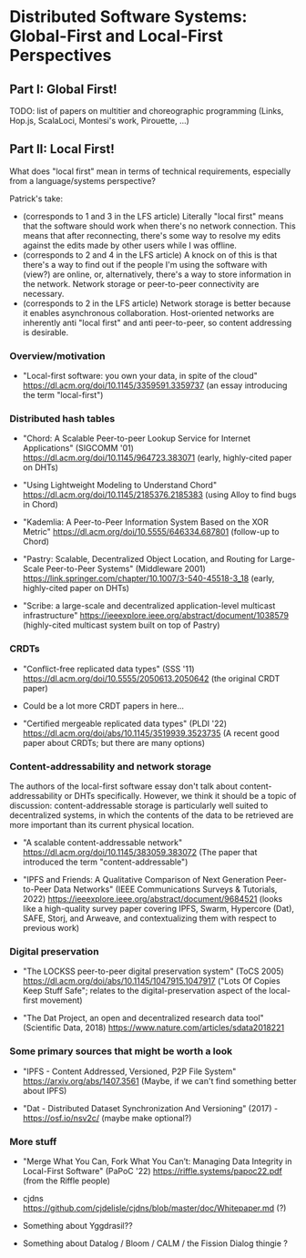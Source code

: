 # Distributed Software Systems: Global-First and Local-First Perspectives

## Part I: Global First!

TODO: list of papers on multitier and choreographic programming (Links, Hop.js, ScalaLoci, Montesi's work, Pirouette, ...)

## Part II: Local First!

What does "local first" mean in terms of technical requirements, especially from a language/systems perspective?

Patrick's take:
 - (corresponds to 1 and 3 in the LFS article) Literally "local first" means that the software should work when there's no network connection.
This means that after reconnecting, there's some way to resolve my edits against the edits made by other users while I was offline.
 - (corresponds to 2 and 4 in the LFS article) A knock on of this is that there's a way to find out if the people I'm using the software with (view?) are online, or, alternatively, there's a way to store information in the network. Network storage or peer-to-peer connectivity are necessary.
 - (corresponds to 2 in the LFS article) Network storage is better because it enables asynchronous collaboration.  Host-oriented networks are inherently anti "local first" and anti peer-to-peer, so content addressing is desirable.

### Overview/motivation

 - "Local-first software: you own your data, in spite of the cloud" https://dl.acm.org/doi/10.1145/3359591.3359737 (an essay introducing the term "local-first")

### Distributed hash tables

 - "Chord: A Scalable Peer-to-peer Lookup Service for Internet
Applications" (SIGCOMM '01) https://dl.acm.org/doi/10.1145/964723.383071 (early, highly-cited paper on DHTs)

 - "Using Lightweight Modeling to Understand Chord" https://dl.acm.org/doi/10.1145/2185376.2185383 (using Alloy to find bugs in Chord)
 
 - "Kademlia: A Peer-to-Peer Information System Based on the XOR Metric" https://dl.acm.org/doi/10.5555/646334.687801 (follow-up to Chord)
 
 - "Pastry: Scalable, Decentralized Object Location, and Routing for Large-Scale Peer-to-Peer Systems" (Middleware 2001) https://link.springer.com/chapter/10.1007/3-540-45518-3_18 (early, highly-cited paper on DHTs)
 
 - "Scribe: a large-scale and decentralized application-level multicast infrastructure" https://ieeexplore.ieee.org/abstract/document/1038579 (highly-cited multicast system built on top of Pastry)
 
### CRDTs

 - "Conflict-free replicated data types" (SSS '11) https://dl.acm.org/doi/10.5555/2050613.2050642 (the original CRDT paper)
 
 - Could be a lot more CRDT papers in here...

 - "Certified mergeable replicated data types" (PLDI '22)  https://dl.acm.org/doi/abs/10.1145/3519939.3523735 (A recent good paper about CRDTs; but there are many options)
 
### Content-addressability and network storage

The authors of the local-first software essay don't talk about content-addressability or DHTs specifically.  However, we think it should be a topic of discussion: content-addressable storage is particularly well suited to decentralized systems, in which the contents of the data to be retrieved are more important than its current physical location.

 - "A scalable content-addressable network" https://dl.acm.org/doi/10.1145/383059.383072 (The paper that introduced the term "content-addressable")

 - "IPFS and Friends: A Qualitative Comparison of Next Generation Peer-to-Peer Data Networks" (IEEE Communications Surveys & Tutorials, 2022) https://ieeexplore.ieee.org/abstract/document/9684521 (looks like a high-quality survey paper covering IPFS, Swarm, Hypercore (Dat), SAFE, Storj, and Arweave, and contextualizing them with respect to previous work)

### Digital preservation

 - "The LOCKSS peer-to-peer digital preservation system" (ToCS 2005) https://dl.acm.org/doi/abs/10.1145/1047915.1047917 ("Lots Of Copies Keep Stuff Safe"; relates to the digital-preservation aspect of the local-first movement)
 
 - "The Dat Project, an open and decentralized research data tool" (Scientific Data, 2018) https://www.nature.com/articles/sdata2018221
 
### Some primary sources that might be worth a look

 - "IPFS - Content Addressed, Versioned, P2P File System" https://arxiv.org/abs/1407.3561 (Maybe, if we can't find something better about IPFS)

 - "Dat - Distributed Dataset Synchronization And Versioning" (2017) - https://osf.io/nsv2c/ (maybe make optional?)
 
### More stuff

 - "Merge What You Can, Fork What You Can’t: Managing Data Integrity in Local-First Software" (PaPoC '22) https://riffle.systems/papoc22.pdf (from the Riffle people)
 
 - cjdns https://github.com/cjdelisle/cjdns/blob/master/doc/Whitepaper.md (?)
 
 - Something about Yggdrasil??
 
 - Something about Datalog / Bloom / CALM / the Fission Dialog thingie ?
 

 
